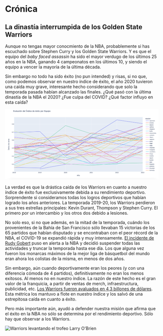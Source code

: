 # Crónica

## La dinastía interrumpida de los Golden State Warriors

Aunque no tengas mayor conocmiento de la NBA, probablemente si has escuchado sobre Stephen Curry y los Golden State Warriors. Y es que el equipo del *baby faced assassin* ha sido el mayor verdugo de los últimos 25 años en la NBA, ganando 4 campeonatos en los últimos 10, y siendo el equipo a vencer la mayoría de la última década. 

Sin embargo no todo ha sido éxito (no pun intended) y risas, si no que, como podemos observar en nuestro índice de éxito, el año 2020 tuvieron una caída muy grave, interesante hecho considerando que solo la temporada pasada habían alcanzado las finales. ¿Qué pasó con la última dinastía de la NBA el 2020? ¿Fue culpa del COVID? ¿Qué factor influyo en esta caída?

![Índice de éxito por año](visualización.png)

La verdad es que la drástica caída de los Warriors en cuanto a nuestro índice de éxito fue exclusivamente debida a su rendimiento deportivo. Sorprendente si consideramos todas los logros deportivos que habían logrado los años anteriores. La temporada 2019-20, los Warriors perdieron a sus tres estrellas principales: Kevin Durant, Thompson y Stephen Curry. El primero por un intercambio y los otros dos debido a lesiones.

No solo eso, si no que además, en la mitad de la temporada, cuándo los provenientes de la Bahía de San Francisco sólo llevaban 15 victorias de los 65 partidos que habían disputado y se encontraban con el peor récord de la NBA, el COVID-19 se expandió rápida y muy intensamente. [El incidente de Rudy Gobert](https://www.cnn.com/2020/03/12/sport/rudy-gobert-coronavirus-prank-backlash-spt-intl/index.html) puso en alerta a la NBA y decidió suspender todas las actividades y truncar la temporada hasta ese día. Los que alguna vez fueron los monarcas máximos de la mejor liga de básquetbol del mundo eran ahora los colistas de la misma, en menos de dos años.

Sin embargo, aún cuando deportivamente eran los peores (y con una diferencia cómoda de 4 partidos), definitivamente no eran los menos exitosos. Al menos no en nuestro índice. La razón de este hecho es el gran valor de la franquicia, a partir de ventas de merch, infraestructura, publicidad, etc. [Los Warriors fueron avaluados en 4,3 billones de dólares](https://www.forbes.com/sites/kurtbadenhausen/2020/02/11/nba-team-values-2020-lakers-and-warriors-join-knicks-in-rarefied-4-billion-club/). Esta métrica los mantuvo a flote en nuestro índice y los salvó de una estrepitosa caída en cuanto a éxito.

Pero más importante aún, ayudó a defender nuestra misión que afirma que el éxito en la NBA no sólo se determina por el rendimiento deportivo. Sólo hay que observar a los Warriors.

![Warriors levantando el trofeo Larry O'Brien](https://cdnph.upi.com/svc/sv/upi_com/3261655435114/2022/1/97ec229b348c03d69fea1696e7b953d7/Warriors-beat-Celtics-in-Game-6-win-4th-NBA-title-in-Stephen-Curry-era.jpg)





